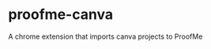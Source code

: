 # proofme-canva
A chrome extension that imports canva projects to ProofMe

<!--<img src="https://github.com/proofme/proofme-canva/blob/master/images/example.png?raw=true">-->
